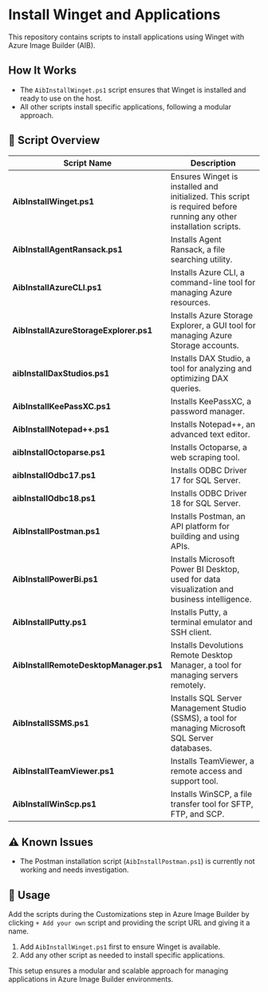 # Install Winget and Applications

This repository contains scripts to install applications using Winget with Azure Image Builder (AIB).

## How It Works
- The `AibInstallWinget.ps1` script ensures that Winget is installed and ready to use on the host.
- All other scripts install specific applications, following a modular approach.

## 📜 Script Overview

| Script Name                          | Description |
|--------------------------------------|-------------|
| **AibInstallWinget.ps1**            | Ensures Winget is installed and initialized. This script is required before running any other installation scripts. |
| **AibInstallAgentRansack.ps1**      | Installs Agent Ransack, a file searching utility. |
| **AibInstallAzureCLI.ps1**          | Installs Azure CLI, a command-line tool for managing Azure resources. |
| **AibInstallAzureStorageExplorer.ps1** | Installs Azure Storage Explorer, a GUI tool for managing Azure Storage accounts. |
| **aibInstallDaxStudios.ps1**        | Installs DAX Studio, a tool for analyzing and optimizing DAX queries. |
| **AibInstallKeePassXC.ps1**         | Installs KeePassXC, a password manager. |
| **AibInstallNotepad++.ps1**         | Installs Notepad++, an advanced text editor. |
| **aibInstallOctoparse.ps1**         | Installs Octoparse, a web scraping tool. |
| **aibInstallOdbc17.ps1**            | Installs ODBC Driver 17 for SQL Server. |
| **aibInstallOdbc18.ps1**            | Installs ODBC Driver 18 for SQL Server. |
| **AibInstallPostman.ps1**           | Installs Postman, an API platform for building and using APIs. |
| **AibInstallPowerBi.ps1**           | Installs Microsoft Power BI Desktop, used for data visualization and business intelligence. |
| **AibInstallPutty.ps1**             | Installs Putty, a terminal emulator and SSH client. |
| **AibInstallRemoteDesktopManager.ps1** | Installs Devolutions Remote Desktop Manager, a tool for managing servers remotely. |
| **AibInstallSSMS.ps1**              | Installs SQL Server Management Studio (SSMS), a tool for managing Microsoft SQL Server databases. |
| **AibInstallTeamViewer.ps1**        | Installs TeamViewer, a remote access and support tool. |
| **AibInstallWinScp.ps1**            | Installs WinSCP, a file transfer tool for SFTP, FTP, and SCP. |

## ⚠️ Known Issues
- The Postman installation script (`AibInstallPostman.ps1`) is currently not working and needs investigation.

## 🔧 Usage
Add the scripts during the Customizations step in Azure Image Builder by clicking `+ Add your own` script and providing the script URL and giving it a name.
1. Add `AibInstallWinget.ps1` first to ensure Winget is available.
2. Add any other script as needed to install specific applications.

This setup ensures a modular and scalable approach for managing applications in Azure Image Builder environments.